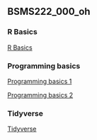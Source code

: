 ## BSMS222_000_oh

### R Basics

[R Basics](https://htmlpreview.github.io/?https://github.com/PhoenixLucas/bsms222_000_soh/blob/master/rbasic_20190906_000_oh.html)

### Programming basics
[Programming basics 1](https://htmlpreview.github.io/?https://github.com/PhoenixLucas/bsms222_000_soh/blob/master/r_basic_20190911_000_oh.nb.html)

[Programming basics 2](https://htmlpreview.github.io/?https://github.com/PhoenixLucas/bsms222_000_soh/blob/master/programming_basics_20190921_000_oh.nb.html)

### Tidyverse
[Tidyverse](https://htmlpreview.github.io/?https://github.com/PhoenixLucas/bsms222_000_soh/blob/master/tidyverse_20190926_000_oh.nb.html)
